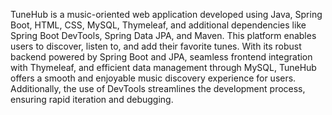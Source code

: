 TuneHub is a music-oriented web application developed using Java, Spring Boot, HTML, CSS, MySQL, Thymeleaf, 
and additional dependencies like Spring Boot DevTools, Spring Data JPA, and Maven. This platform enables users to discover, 
listen to, and add their favorite tunes. With its robust backend powered by Spring Boot and JPA, seamless frontend integration with Thymeleaf, 
and efficient data management through MySQL, TuneHub offers a smooth and enjoyable music discovery experience for users. 
Additionally, the use of DevTools streamlines the development process, ensuring rapid iteration and debugging.
